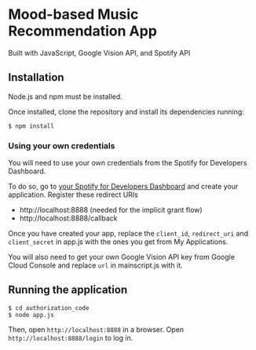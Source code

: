 # Mood-based Music Recommendation App

Built with JavaScript, Google Vision API, and Spotify API

## Installation

Node.js and npm must be installed.

Once installed, clone the repository and install its dependencies running:

    $ npm install
    
### Using your own credentials

You will need to use your own credentials from the Spotify for Developers Dashboard.

To do so, go to [your Spotify for Developers Dashboard](https://beta.developer.spotify.com/dashboard) and create your application. Register these redirect URIs
* http://localhost:8888 (needed for the implicit grant flow)
* http://localhost:8888/callback

Once you have created your app, replace the `client_id`, `redirect_uri` and `client_secret` in app.js with the ones you get from My Applications.

You will also need to get your own Google Vision API key from Google Cloud Console and replace `url` in mainscript.js with it.

## Running the application

    $ cd authorization_code
    $ node app.js

Then, open `http://localhost:8888` in a browser.
Open `http://localhost:8888/login` to log in.
